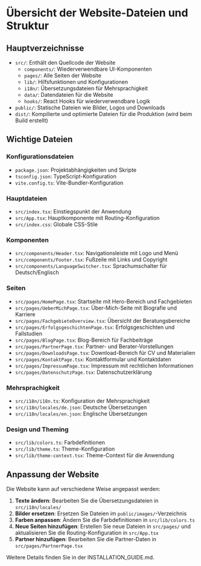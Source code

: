 # Übersicht der Website-Dateien und Struktur

## Hauptverzeichnisse

- `src/`: Enthält den Quellcode der Website
  - `components/`: Wiederverwendbare UI-Komponenten
  - `pages/`: Alle Seiten der Website
  - `lib/`: Hilfsfunktionen und Konfigurationen
  - `i18n/`: Übersetzungsdateien für Mehrsprachigkeit
  - `data/`: Datendateien für die Website
  - `hooks/`: React Hooks für wiederverwendbare Logik
- `public/`: Statische Dateien wie Bilder, Logos und Downloads
- `dist/`: Kompilierte und optimierte Dateien für die Produktion (wird beim Build erstellt)

## Wichtige Dateien

### Konfigurationsdateien
- `package.json`: Projektabhängigkeiten und Skripte
- `tsconfig.json`: TypeScript-Konfiguration
- `vite.config.ts`: Vite-Bundler-Konfiguration

### Hauptdateien
- `src/index.tsx`: Einstiegspunkt der Anwendung
- `src/App.tsx`: Hauptkomponente mit Routing-Konfiguration
- `src/index.css`: Globale CSS-Stile

### Komponenten
- `src/components/Header.tsx`: Navigationsleiste mit Logo und Menü
- `src/components/Footer.tsx`: Fußzeile mit Links und Copyright
- `src/components/LanguageSwitcher.tsx`: Sprachumschalter für Deutsch/Englisch

### Seiten
- `src/pages/HomePage.tsx`: Startseite mit Hero-Bereich und Fachgebieten
- `src/pages/UeberMichPage.tsx`: Über-Mich-Seite mit Biografie und Karriere
- `src/pages/FachgebieteOverview.tsx`: Übersicht der Beratungsbereiche
- `src/pages/ErfolgsgeschichtenPage.tsx`: Erfolgsgeschichten und Fallstudien
- `src/pages/BlogPage.tsx`: Blog-Bereich für Fachbeiträge
- `src/pages/PartnerPage.tsx`: Partner- und Berater-Vorstellungen
- `src/pages/DownloadsPage.tsx`: Download-Bereich für CV und Materialien
- `src/pages/KontaktPage.tsx`: Kontaktformular und Kontaktdaten
- `src/pages/ImpressumPage.tsx`: Impressum mit rechtlichen Informationen
- `src/pages/DatenschutzPage.tsx`: Datenschutzerklärung

### Mehrsprachigkeit
- `src/i18n/i18n.ts`: Konfiguration der Mehrsprachigkeit
- `src/i18n/locales/de.json`: Deutsche Übersetzungen
- `src/i18n/locales/en.json`: Englische Übersetzungen

### Design und Theming
- `src/lib/colors.ts`: Farbdefinitionen
- `src/lib/theme.ts`: Theme-Konfiguration
- `src/lib/theme-context.tsx`: Theme-Context für die Anwendung

## Anpassung der Website

Die Website kann auf verschiedene Weise angepasst werden:

1. **Texte ändern**: Bearbeiten Sie die Übersetzungsdateien in `src/i18n/locales/`
2. **Bilder ersetzen**: Ersetzen Sie Dateien im `public/images/`-Verzeichnis
3. **Farben anpassen**: Ändern Sie die Farbdefinitionen in `src/lib/colors.ts`
4. **Neue Seiten hinzufügen**: Erstellen Sie neue Dateien in `src/pages/` und aktualisieren Sie die Routing-Konfiguration in `src/App.tsx`
5. **Partner hinzufügen**: Bearbeiten Sie die Partner-Daten in `src/pages/PartnerPage.tsx`

Weitere Details finden Sie in der INSTALLATION_GUIDE.md.
